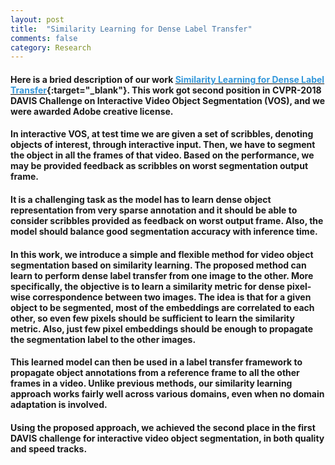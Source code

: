 ```yaml
---
layout: post
title:  "Similarity Learning for Dense Label Transfer"
comments: false
category: Research
---
```


#### Here is a bried description of our work [<font color="#3498DB">Similarity Learning for Dense Label Transfer</font>](http://www.robots.ox.ac.uk/~tvg/publications/2018/DAVIS_CVPR18.pdf){:target="_blank"}. This work got second position in CVPR-2018 DAVIS Challenge on Interactive Video Object Segmentation (VOS), and we were awarded Adobe creative license.


#### In interactive VOS, at test time we are given a set of scribbles, denoting objects of interest, through interactive input. Then, we have to segment the object in all the frames of that video. Based on the performance, we may be provided feedback as scribbles on worst segmentation output frame. 

#### It is a challenging task as the model has to learn dense object representation from very sparse annotation and it should be able to consider scribbles provided as feedback on worst output frame. Also, the model should balance good segmentation accuracy with inference time.

#### In this work, we introduce a simple and flexible method for video object segmentation based on similarity learning. The proposed method can learn to perform dense label transfer from one image to the other. More specifically, the objective is to learn a similarity metric for dense pixel-wise correspondence between two images. The idea is that for a given object to be segmented, most of the embeddings are correlated to each other, so even few pixels should be sufficient to learn the similarity metric. Also, just few pixel embeddings should be enough to propagate the segmentation label to the other images.

#### This learned model can then be used in a label transfer framework to propagate object annotations from a reference frame to all the other frames in a video. Unlike previous methods, our similarity learning approach works fairly well across various domains, even when no domain adaptation is involved. 

#### Using the proposed approach, we achieved the second place in the first DAVIS challenge for interactive video object segmentation, in both quality and speed tracks.
